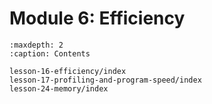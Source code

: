 # Module 6: Efficiency
```{toctree}
:maxdepth: 2
:caption: Contents

lesson-16-efficiency/index
lesson-17-profiling-and-program-speed/index
lesson-24-memory/index
```